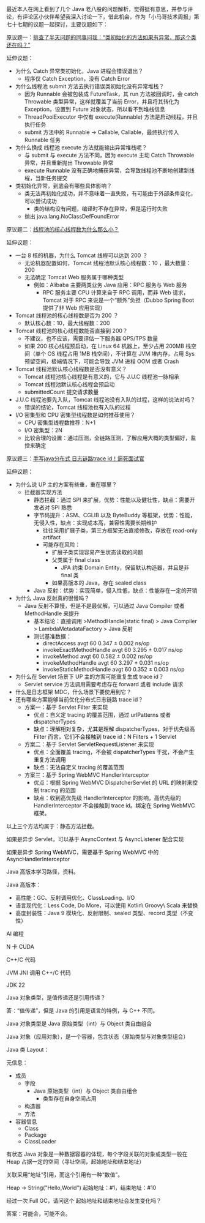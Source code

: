最近本人在网上看到了几个 Java 老八股的问题解析，觉得挺有意思，并参与评论，有评论区小伙伴希望我深入讨论一下，借此机会，作为「小马哥技术周报」第七十七期的议题一起探讨，主要议题如下：

原议题一：[排查了半天问题的同事问我：“类初始化的方法如果有异常，那这个类还在吗？”](https://www.bilibili.com/video/BV1GBXuYWEqZ)

延伸议题：

+ 为什么 Catch 异常类初始化，Java 进程会错误退出？
    - 程序仅 Catch Exception，没有 Catch Error
+ <font style="color:rgb(24, 25, 28);">为什么线程池 submit 方法去执行错误类初始化没有异常堆栈？</font>
    - <font style="color:rgb(24, 25, 28);">因为 Runnable 会被包装成 FutureTask，其 run 方法被回调时，会 catch Throwable 类型异常，这样就覆盖了当前 Error，并且将其转化为 Exception，设置到 Future 对象状态，所以看不到堆栈信息</font>
    - <font style="color:rgb(24, 25, 28);">ThreadPoolExecutor 中仅有 execute(Runnable) 方法是启动线程，并且执行任务</font>
    - <font style="color:rgb(24, 25, 28);">submit 方法中的 Runnable -> Callable, Callable，最终执行传入 Runnable 任务</font>
+ <font style="color:rgb(24, 25, 28);">为什么换成 线程池 execute 方法就能输出异常堆栈呢？</font>
    - <font style="color:rgb(24, 25, 28);">与 submit 与 execute 方法不同，因为 execute 主动 Catch Throwable 异常，并且重新抛出 Throwable 异常</font>
    - <font style="color:#080808;background-color:#ffffff;">execute Runnable 没有正确地捕获异常，会导致线程池不断地创建新线程，当新任务提交</font>
+ <font style="color:rgb(24, 25, 28);">类初始化异常，到底会有哪些具体影响？</font>
    - <font style="color:rgb(24, 25, 28);">类无法再初始化成功，并不意味着一直失败，有可能由于外部条件变化，可以尝试成功</font>
        * <font style="color:rgb(24, 25, 28);">类的结构没有问题，编译时不存在异常，但是运行时失败</font>
    - <font style="color:rgb(24, 25, 28);">抛出 java.lang.NoClassDefFoundError</font>

<font style="color:rgb(24, 25, 28);"></font>

<font style="color:rgb(24, 25, 28);">原议题二：</font>[线程池的核心线程数为什么那么小？](https://www.bilibili.com/video/BV1ojXvYYE96/)

延伸议题：

+ 一台 8 核的机器，为什么 Tomcat 线程可以达到 200 ？
    - 无论机器配置如何，Tomcat 线程池默认核心线程数：10 ，最大数量：200
    - 无法确定 Tomcat Web 服务属于哪种类型
        * 例如：Alibaba 主要两类业务 Java 应用：RPC 服务与 Web 服务
            + RPC 服务主要 CPU 计算来自于 RPC 调用，而非 Web 请求，Tomcat 对于 RPC 来说是一个“额外”负担（Dubbo Spring Boot 提供了非 Web 应用实现）
+ Tomcat 线程池的核心线程数是否为 200 ？
    - 默认核心数：10，最大线程数：200
+ Tomcat 线程池的核心线程数能否直接到 200？
    - 不建议，也不应该，需要评估一下服务器 QPS/TPS 数量
    - 如果 200 核心线程预启动，在 Linux 64 机器上，至少占用 200MB 栈空间（单个 OS 线程占用 1MB 栈空间），不计算在 JVM 堆内存，占用 Sys 预留空间，极端情况下，可能会导致 JVM 进程 OOM 或者 Crash
+ Tomcat 线程池默认核心线程数是否没有意义？
    - Tomcat 线程池核心线程是有意义的，它与 J.U.C 线程池一脉相承
    - Tomcat 线程池默认核心线程会预启动
    - <font style="color:#080808;background-color:#ffffff;">submittedCount 提交请求数量</font>
+ J.U.C <font style="color:rgb(24, 25, 28);">线程池要先入队，Tomcat 线程池没有入队的过程，这样的说法对吗？</font>
    - <font style="color:rgb(24, 25, 28);">错误的结论，Tomcat 线程池也有入队的过程</font>
+ <font style="color:rgb(24, 25, 28);">I/O 密集型和 CPU 密集型线程数是如何推荐使用？</font>
    - <font style="color:rgb(24, 25, 28);">CPU 密集型线程数推荐：N+1</font>
    - <font style="color:rgb(24, 25, 28);">I/O 密集型：2N</font>
    - <font style="color:rgb(24, 25, 28);">比较合理的设置：通过压测，全链路压测，了解应用大概的类型偏好，监控来确定</font>

<font style="color:rgb(24, 25, 28);"></font>

<font style="color:rgb(24, 25, 28);">原议题三：</font>[手写java分布式 日志链路trace id！逼死面试官](https://www.bilibili.com/video/BV1BKXkYWEgR)

延伸议题：

+ 为什么说 UP 主的方案有些重，重在哪里？
    - 拦截器实现方法
        * 静态拦截：通过 SPI 来扩展，优势：性能以及健壮性，缺点：需要开发者对 SPI 熟悉
        * 字节码提升：ASM、CGLIB 以及 ByteBuddy 等框架，优势：性能，无侵入性，缺点：实现成本高，兼容性需要长期维护
            + 往往采用扩展子类，第三方框架无法直接修改，存放在 read-only artifact
            + 可能存在风险：
                - 扩展子类实现容易产生状态读取的问题
                - 父类属于 final class
                    * JPA 约束 Domain Entity，保留默认构造器，并且是非 final 类
                - 如果高版本的 Java，存在 sealed class
        * Java 反射：优势：实现简单，侵入性低，缺点：性能存在一定的开销
+ 为什么 Java 反射真的很慢吗？
    - Java 反射不算慢，但是不是最优解，可以通过 Java Compiler 或者 MethodHandle 来提升
        * 基本结论：直接调用 >MethodHandle(static final) > Java Compiler > LambdaMetadataFactory > Java 反射
        * 测试基准数据：
            + directAccess              avgt   60  0.347 ± 0.002  ns/op
            + invokeExactMethodHandle   avgt   60  3.295 ± 0.017  ns/op
            + invokeMethod              avgt   60  0.582 ± 0.002  ns/op
            + invokeMethodHandle        avgt   60  3.297 ± 0.031  ns/op
            + invokeStaticMethodHandle  avgt   60  0.352 ± 0.003  ns/op
+ 为什么在 Servlet 场景下 UP 主的方案可能重复生成 trace id？
    - Servlet service 方法调用需要考虑存在 forward 或者 include 请求
+ 什么是日志框架 MDC，什么场景下要使用到它？
+ 还有哪些方案能够当前优化分布式日志链路 trace id？
    - 方案一：基于 Servlet Filter 来实现
        * 优点：自义定 tracing 的覆盖范围，通过 <font style="color:#080808;background-color:#ffffff;">urlPatterns</font> 或者 <font style="color:#080808;background-color:#ffffff;">dispatcherTypes</font>
        * <font style="color:#080808;background-color:#ffffff;">缺点：理解相对复杂，尤其是理解 dispatcherTypes，对于优先级高 Filter 而言，它们不会接触到 trace id：N Filters + 1 Servlet</font>
    - 方案二：基于 Servlet <font style="color:#080808;background-color:#ffffff;">ServletRequestListener</font> 来实现
        * 优点：全面覆盖 tracing，不会被 <font style="color:#080808;background-color:#ffffff;">dispatcherTypes 干扰，不会产生重复方法调用</font>
        * <font style="color:#080808;background-color:#ffffff;">缺点：无法自定义 </font>tracing 的覆盖范围
    - 方案三：基于 Spring WebMVC HandlerInterceptor
        * 优点：根据 Spring WebMVC DispatcherServlet 的 URL 的映射来控制 tracing 的范围
        * 缺点：收到高优先级 HandlerInterceptor 的影响，高优先级的 HandlerInterceptor 不会接触到 <font style="color:#080808;background-color:#ffffff;"> trace id。绑定在 Spring WebMVC 框架。</font>

以上三个方法均属于：静态方法拦截。



如果是异步 Servlet，可以基于 <font style="color:#080808;background-color:#ffffff;">AsyncContext 与 AsyncListener 配合实现</font>

<font style="color:#080808;background-color:#ffffff;">如果是异步 Spring WebMVC，需要基于 Spring WebMVC 中的 AsyncHandlerInterceptor</font>





Java 高版本学习路径，资料。



Java 高版本：

+ 高性能：GC、反射调用优化、ClassLoading、I/O
+ 语言现代化：Less Code, Do More，可以使用 Kotlin\ Groovy\ Scala 来替换
+ 高度封装性：Java 9 模块化、反射限制、sealed 类型、record 类型（不变性）





AI 编程

N 卡 CUDA

C++/C 代码

JVM JNI 调用 C++/C 代码

JDK 22





Java 对象类型，是值传递还是引用传递？

答：“值传递”，但是 Java 的引用是语言的特例，与 C++ 不同。

Java 对象类型是 Java 原始类型（int）与 Object 类自由组合



Java 对象（应用对象），是一个容器，包含状态（原始类型与对象类型组合）

Java 类 Layout：

元信息：

+ 成员
    - 字段
        * Java 原始类型（int）与 Object 类自由组合
            + 类型存在自身空间占用
    - 构造器
    - 方法
+ 容器信息
    - Class
    - Package
    - ClassLoader

有状态 Java 对象是一种数据容器的体现，每个字段关联的对象或类型一般在 Heap 占据一定的空间（寻址空间，起始地址和结束地址）

关联采用“地址”引用，而这个引用有一种“数值”。



Heap -> String("Hello,World") 起始地址：#1，结束地址：#10

经过一次 Full GC，请问这个 起始地址和结束地址会发生变化吗？

答案：可能会，可能不会。

